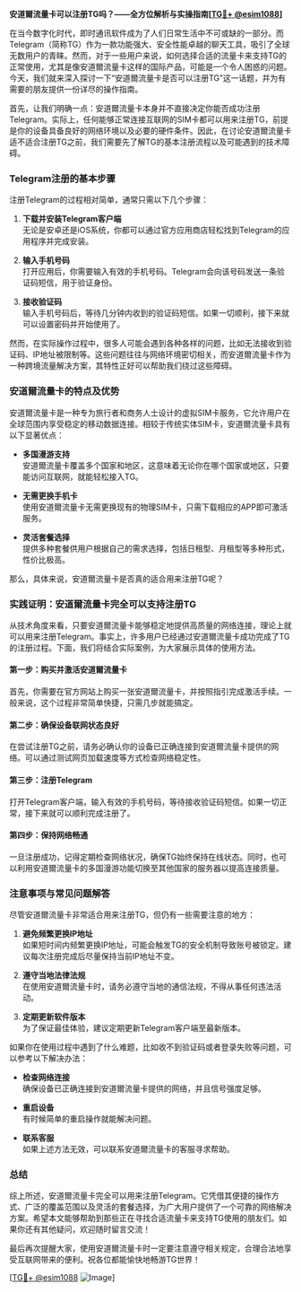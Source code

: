**安道爾流量卡可以注册TG吗？——全方位解析与实操指南[[TG💪+ @esim1088](https://t.me/s/esim1088)]**

在当今数字化时代，即时通讯软件成为了人们日常生活中不可或缺的一部分。而Telegram（简称TG）作为一款功能强大、安全性能卓越的聊天工具，吸引了全球无数用户的青睐。然而，对于一些用户来说，如何选择合适的流量卡来支持TG的正常使用，尤其是像安道爾流量卡这样的国际产品，可能是一个令人困惑的问题。今天，我们就来深入探讨一下“安道爾流量卡是否可以注册TG”这一话题，并为有需要的朋友提供一份详尽的操作指南。

首先，让我们明确一点：安道爾流量卡本身并不直接决定你能否成功注册Telegram。实际上，任何能够正常连接互联网的SIM卡都可以用来注册TG，前提是你的设备具备良好的网络环境以及必要的硬件条件。因此，在讨论安道爾流量卡适不适合注册TG之前，我们需要先了解TG的基本注册流程以及可能遇到的技术障碍。

### Telegram注册的基本步骤

注册Telegram的过程相对简单，通常只需以下几个步骤：

1. **下载并安装Telegram客户端**  
   无论是安卓还是iOS系统，你都可以通过官方应用商店轻松找到Telegram的应用程序并完成安装。

2. **输入手机号码**  
   打开应用后，你需要输入有效的手机号码。Telegram会向该号码发送一条验证码短信，用于验证身份。

3. **接收验证码**  
   输入手机号码后，等待几分钟内收到的验证码短信。如果一切顺利，接下来就可以设置密码并开始使用了。

然而，在实际操作过程中，很多人可能会遇到各种各样的问题，比如无法接收到验证码、IP地址被限制等。这些问题往往与网络环境密切相关，而安道爾流量卡作为一种跨境流量解决方案，其特性正好可以帮助我们绕过这些障碍。

### 安道爾流量卡的特点及优势

安道爾流量卡是一种专为旅行者和商务人士设计的虚拟SIM卡服务，它允许用户在全球范围内享受稳定的移动数据连接。相较于传统实体SIM卡，安道爾流量卡具有以下显著优点：

- **多国漫游支持**  
  安道爾流量卡覆盖多个国家和地区，这意味着无论你在哪个国家或地区，只要能访问互联网，就能轻松接入TG。

- **无需更换手机卡**  
  使用安道爾流量卡无需更换现有的物理SIM卡，只需下载相应的APP即可激活服务。

- **灵活套餐选择**  
  提供多种套餐供用户根据自己的需求选择，包括日租型、月租型等多种形式，性价比极高。

那么，具体来说，安道爾流量卡是否真的适合用来注册TG呢？

### 实践证明：安道爾流量卡完全可以支持注册TG

从技术角度来看，只要安道爾流量卡能够稳定地提供高质量的网络连接，理论上就可以用来注册Telegram。事实上，许多用户已经通过安道爾流量卡成功完成了TG的注册过程。下面，我们将结合实际案例，为大家展示具体的使用方法。

#### 第一步：购买并激活安道爾流量卡

首先，你需要在官方网站上购买一张安道爾流量卡，并按照指引完成激活手续。一般来说，这个过程非常简单快捷，只需几步就能搞定。

#### 第二步：确保设备联网状态良好

在尝试注册TG之前，请务必确认你的设备已正确连接到安道爾流量卡提供的网络。可以通过测试网页加载速度等方式检查网络稳定性。

#### 第三步：注册Telegram

打开Telegram客户端，输入有效的手机号码，等待接收验证码短信。如果一切正常，接下来就可以顺利完成注册了。

#### 第四步：保持网络畅通

一旦注册成功，记得定期检查网络状况，确保TG始终保持在线状态。同时，也可以利用安道爾流量卡的多国漫游功能切换至其他国家的服务器以提高连接质量。

### 注意事项与常见问题解答

尽管安道爾流量卡非常适合用来注册TG，但仍有一些需要注意的地方：

1. **避免频繁更换IP地址**  
   如果短时间内频繁更换IP地址，可能会触发TG的安全机制导致账号被锁定。建议每次注册完成后尽量保持当前IP地址不变。

2. **遵守当地法律法规**  
   在使用安道爾流量卡时，请务必遵守当地的通信法规，不得从事任何违法活动。

3. **定期更新软件版本**  
   为了保证最佳体验，建议定期更新Telegram客户端至最新版本。

如果你在使用过程中遇到了什么难题，比如收不到验证码或者登录失败等问题，可以参考以下解决办法：

- **检查网络连接**  
  确保设备已正确连接到安道爾流量卡提供的网络，并且信号强度足够。

- **重启设备**  
  有时候简单的重启操作就能解决问题。

- **联系客服**  
  如果上述方法无效，可以联系安道爾流量卡的客服寻求帮助。

### 总结

综上所述，安道爾流量卡完全可以用来注册Telegram。它凭借其便捷的操作方式、广泛的覆盖范围以及灵活的套餐选择，为广大用户提供了一个可靠的网络解决方案。希望本文能够帮助到那些正在寻找合适流量卡来支持TG使用的朋友们。如果你还有其他疑问，欢迎随时留言交流！

最后再次提醒大家，使用安道爾流量卡时一定要注意遵守相关规定，合理合法地享受互联网带来的便利。祝各位都能愉快地畅游TG世界！

[[TG💪+ @esim1088](https://t.me/s/esim1088) ![Image](https://i.postimg.cc/4NQfJmqS/Snipaste-2025-05-13-00-14-12.png)]
